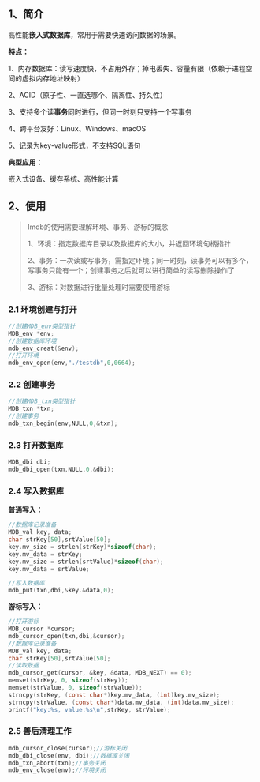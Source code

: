 ## 1、简介

​	高性能**嵌入式数据库**，常用于需要快速访问数据的场景。

**特点：**

1、内存数据库：读写速度快，不占用外存；掉电丢失、容量有限（依赖于进程空间的虚拟内存地址映射）

2、ACID（原子性、一直选哪个、隔离性、持久性）

3、支持多个读**事务**同时进行，但同一时刻只支持一个写事务

4、跨平台友好：Linux、Windows、macOS

5、记录为key-value形式，不支持SQL语句

**典型应用：**

嵌入式设备、缓存系统、高性能计算

## 2、使用

> lmdb的使用需要理解环境、事务、游标的概念
>
> 1、环境：指定数据库目录以及数据库的大小，并返回环境句柄指针
>
> 2、事务：一次读或写事务，需指定环境；同一时刻，读事务可以有多个，写事务只能有一个；创建事务之后就可以进行简单的读写删除操作了
>
> 3、游标：对数据进行批量处理时需要使用游标

### 2.1 环境创建与打开

```c
//创建MDB_env类型指针
MDB_env *env;
//创建数据库环境
mdb_env_creat(&env);
//打开环境
mdb_env_open(env,"./testdb",0,0664);
```

### 2.2 创建事务

```c
//创建MDB_txn类型指针
MDB_txn *txn;
//创建事务
mdb_txn_begin(env,NULL,0,&txn);
```

### 2.3 打开数据库

```c
MDB_dbi dbi;
mdb_dbi_open(txn,NULL,0,&dbi);
```

### 2.4 写入数据库

**普通写入：**

```c
//数据库记录准备
MDB_val key, data;
char strKey[50],srtValue[50];
key.mv_size = strlen(strKey)*sizeof(char);
key.mv_data = strKey;
key.mv_size = strlen(srtValue)*sizeof(char);
key.mv_data = srtValue;

//写入数据库
mdb_put(txn,dbi,&key.&data,0);
```

**游标写入：**

```c
//打开游标
MDB_cursor *cursor;
mdb_cursor_open(txn,dbi,&cursor);
//数据库记录准备
MDB_val key, data;
char strKey[50],srtValue[50];
//读取数据
mdb_cursor_get(cursor, &key, &data, MDB_NEXT) == 0);
memset(strKey, 0, sizeof(strKey));
memset(strValue, 0, sizeof(strValue));
strncpy(strKey, (const char*)key.mv_data, (int)key.mv_size);
strncpy(strValue, (const char*)data.mv_data, (int)data.mv_size);
printf("key:%s, value:%s\n",strKey, strValue);
```

### 2.5 善后清理工作

```c
mdb_cursor_close(cursor);//游标关闭
mdb_dbi_close(env, dbi);//数据库关闭
mdb_txn_abort(txn);//事务关闭
mdb_env_close(env);//环境关闭
```

